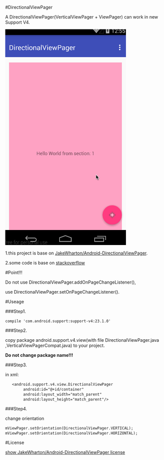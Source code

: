 #DirectionalViewPager

A DirectionalViewPager(VerticalViewPager + ViewPager) can work in new Support V4.

![sample](/graphics/example.gif)

1.this project is base on [JakeWharton/Android-DirectionalViewPager](https://github.com/JakeWharton/Android-DirectionalViewPager).

2.some code is base on [stackoverflow](http://stackoverflow.com/questions/10720276/error-including-android-directionalviewpager-jar-in-eclipse/14268702#14268702)

#Point!!!

Do not use DirectionalViewPager.addOnPageChangeListener(),

use DirectionalViewPager.setOnPageChangeListener().


#Useage

###Step1.

    compile 'com.android.support:support-v4:23.1.0'

###Step2.

copy package android.support.v4.view(with file DirectionalViewPager.java ,VerticalViewPagerCompat.java) to your project.
    
**Do not change package name!!!**

###Step3.

in xml:

       <android.support.v4.view.DirectionalViewPager
            android:id="@+id/container"
            android:layout_width="match_parent"
            android:layout_height="match_parent"/>
            
###Step4.

change orientation

    mViewPager.setOrientation(DirectionalViewPager.VERTICAL);
    mViewPager.setOrientation(DirectionalViewPager.HORIZONTAL);
    
#License

[show JakeWharton/Android-DirectionalViewPager license](https://github.com/JakeWharton/Android-DirectionalViewPager)